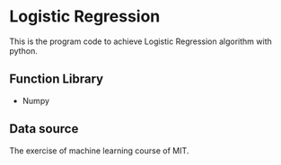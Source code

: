 # Logistic Regression
This is the program code to achieve Logistic Regression algorithm with python.
## Function Library
* Numpy
## Data source
The exercise of machine learning course of MIT. 